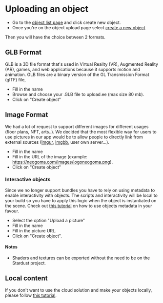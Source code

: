 # Uploading an object

- Go to the [object list page](https://stardust.neogoma.com/object_list) and click create new object.
- Once you're on the object upload page select [create a new object](https://stardust.neogoma.com/add_bundle)

Then you will have the choice between 2 formats.

## GLB Format

GLB is a 3D file format that's used in Virtual Reality (VR), Augmented Reality (AR), games, and web applications because it supports motion and animation. GLB files are a binary version of the GL Transmission Format (glTF) file,
- Fill in the name
- Browse and choose your .GLB file to upload.ee (max size 80 mb). 
- Click on "Create object"

## Image Format
We had a lot of request to support different images for different usages (floor plans, NFT, arts..). We decided that the most flexible way for users to use pictures in our app would be to allow people to directly link from external sources ([Imgur](https://imgur.com/), [Imgbb](https://imgbb.com/), user own server...). 
- Fill in the name
- Fill in the URL of the image (example: https://neogoma.com/images/logoneogoma.png). 
- Click on "Create object"

### Interactive objects
Since we no longer support bundles you have to rely on using metadata to enable interactivity with objects. The scripts and interactivity will be local to your build so you have to apply this logic when the object is instantiated on the scene.
Check out [this tutorial](https://youtu.be/ez_dbPhejZs) on how to use objects metadata in your favour.  





- Select the option "Upload a picture"
- Fill in the name
- Fill in the picture URL.
- Click on "Create object".

#### Notes
- Shaders and textures can be exported without the need to be on the Stardust project.

## Local content

If you don't want to use the cloud solution and make your objects locally, please follow [this tutorial](developer/1_1_setup_project.md).